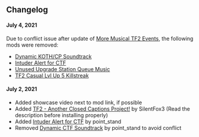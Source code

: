 ## Changelog
#### July 4, 2021
Due to conflict issue after update of [More Musical TF2 Events](https://gamebanana.com/sounds/53978), the following mods were removed:
- [Dynamic KOTH/CP Soundtrack](https://gamebanana.com/sounds/53977)
- [Intuder Alert for CTF](https://gamebanana.com/sounds/54423)
- [Unused Upgrade Station Queue Music](https://gamebanana.com/sounds/50979)
- [TF2 Casual Lvl Up 5 Killstreak](https://gamebanana.com/sounds/49214)

#### July 2, 2021
- Added showcase video next to mod link, if possible
- Added [TF2 - Another Closed Captions Project!](https://gamebanana.com/mods/25151) by SilentFox3 (Read the description before installing properly)
- Added [Intuder Alert for CTF](https://gamebanana.com/sounds/54423) by point_stand
- Removed [Dynamic CTF Soundtrack](https://gamebanana.com/sounds/53963) by point_stand to avoid conflict
